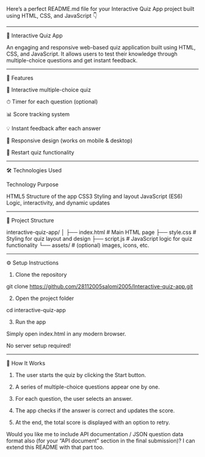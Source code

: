 Here’s a perfect README.md file for your Interactive Quiz App project built using HTML, CSS, and JavaScript 👇


---

🧠 Interactive Quiz App

An engaging and responsive web-based quiz application built using HTML, CSS, and JavaScript.
It allows users to test their knowledge through multiple-choice questions and get instant feedback.


---

🚀 Features

🎯 Interactive multiple-choice quiz

⏱ Timer for each question (optional)

📊 Score tracking system

💡 Instant feedback after each answer

📱 Responsive design (works on mobile & desktop)

🔁 Restart quiz functionality



---

🛠 Technologies Used

Technology	Purpose

HTML5	Structure of the app
CSS3	Styling and layout
JavaScript (ES6)	Logic, interactivity, and dynamic updates



---

📂 Project Structure

interactive-quiz-app/
│
├── index.html          # Main HTML page
├── style.css           # Styling for quiz layout and design
├── script.js           # JavaScript logic for quiz functionality
└── assets/             # (optional) images, icons, etc.


---

⚙ Setup Instructions

1. Clone the repository

git clone https://github.com/28112005salomi2005/Interactive-quiz-app.git


2. Open the project folder

cd interactive-quiz-app


3. Run the app

Simply open index.html in any modern browser.

No server setup required!





---

🧩 How It Works

1. The user starts the quiz by clicking the Start button.


2. A series of multiple-choice questions appear one by one.


3. For each question, the user selects an answer.


4. The app checks if the answer is correct and updates the score.


5. At the end, the total score is displayed with an option to retry.



Would you like me to include API documentation / JSON question data format also (for your “API document” section in the final submission)?
I can extend this README with that part too.
